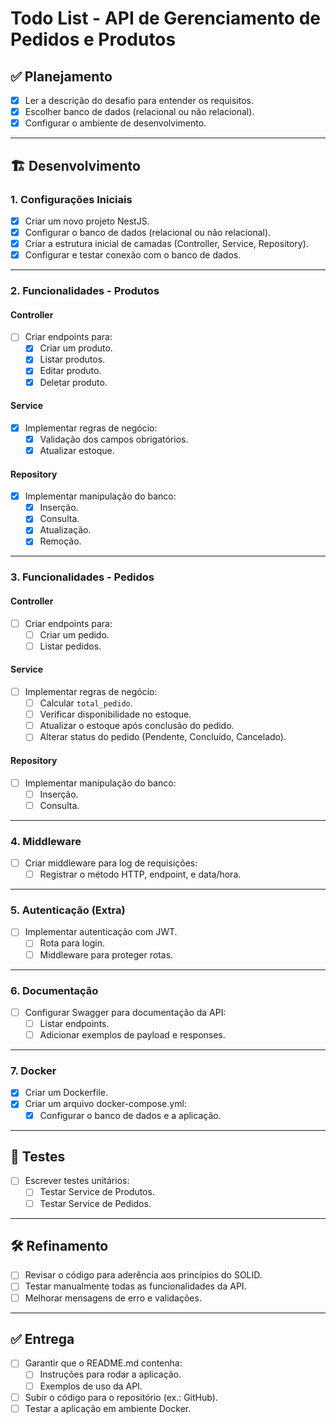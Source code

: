 # Todo List - API de Gerenciamento de Pedidos e Produtos

## ✅ Planejamento
- [x] Ler a descrição do desafio para entender os requisitos.
- [x] Escolher banco de dados (relacional ou não relacional).
- [x] Configurar o ambiente de desenvolvimento.

---

## 🏗️ Desenvolvimento

### **1. Configurações Iniciais**
- [x] Criar um novo projeto NestJS.
- [x] Configurar o banco de dados (relacional ou não relacional).
- [x] Criar a estrutura inicial de camadas (Controller, Service, Repository).
- [x] Configurar e testar conexão com o banco de dados.

---

### **2. Funcionalidades - Produtos**
#### **Controller**
- [ ] Criar endpoints para:
  - [x] Criar um produto.
  - [x] Listar produtos.
  - [x] Editar produto.
  - [x] Deletar produto.

#### **Service**
- [x] Implementar regras de negócio:
  - [x] Validação dos campos obrigatórios.
  - [x] Atualizar estoque.
  
#### **Repository**
- [x] Implementar manipulação do banco:
  - [x] Inserção.
  - [x] Consulta.
  - [x] Atualização.
  - [x] Remoção.

---

### **3. Funcionalidades - Pedidos**
#### **Controller**
- [ ] Criar endpoints para:
  - [ ] Criar um pedido.
  - [ ] Listar pedidos.

#### **Service**
- [ ] Implementar regras de negócio:
  - [ ] Calcular `total_pedido`.
  - [ ] Verificar disponibilidade no estoque.
  - [ ] Atualizar o estoque após conclusão do pedido.
  - [ ] Alterar status do pedido (Pendente, Concluído, Cancelado).

#### **Repository**
- [ ] Implementar manipulação do banco:
  - [ ] Inserção.
  - [ ] Consulta.

---

### **4. Middleware**
- [ ] Criar middleware para log de requisições:
  - [ ] Registrar o método HTTP, endpoint, e data/hora.

---

### **5. Autenticação (Extra)**
- [ ] Implementar autenticação com JWT.
  - [ ] Rota para login.
  - [ ] Middleware para proteger rotas.

---

### **6. Documentação**
- [ ] Configurar Swagger para documentação da API:
  - [ ] Listar endpoints.
  - [ ] Adicionar exemplos de payload e responses.

---

### **7. Docker**
- [x] Criar um Dockerfile.
- [x] Criar um arquivo docker-compose.yml:
  - [x] Configurar o banco de dados e a aplicação.

---

## 🧪 Testes
- [ ] Escrever testes unitários:
  - [ ] Testar Service de Produtos.
  - [ ] Testar Service de Pedidos.

---

## 🛠️ Refinamento
- [ ] Revisar o código para aderência aos princípios do SOLID.
- [ ] Testar manualmente todas as funcionalidades da API.
- [ ] Melhorar mensagens de erro e validações.

---

## ✅ Entrega
- [ ] Garantir que o README.md contenha:
  - [ ] Instruções para rodar a aplicação.
  - [ ] Exemplos de uso da API.
- [ ] Subir o código para o repositório (ex.: GitHub).
- [ ] Testar a aplicação em ambiente Docker.
